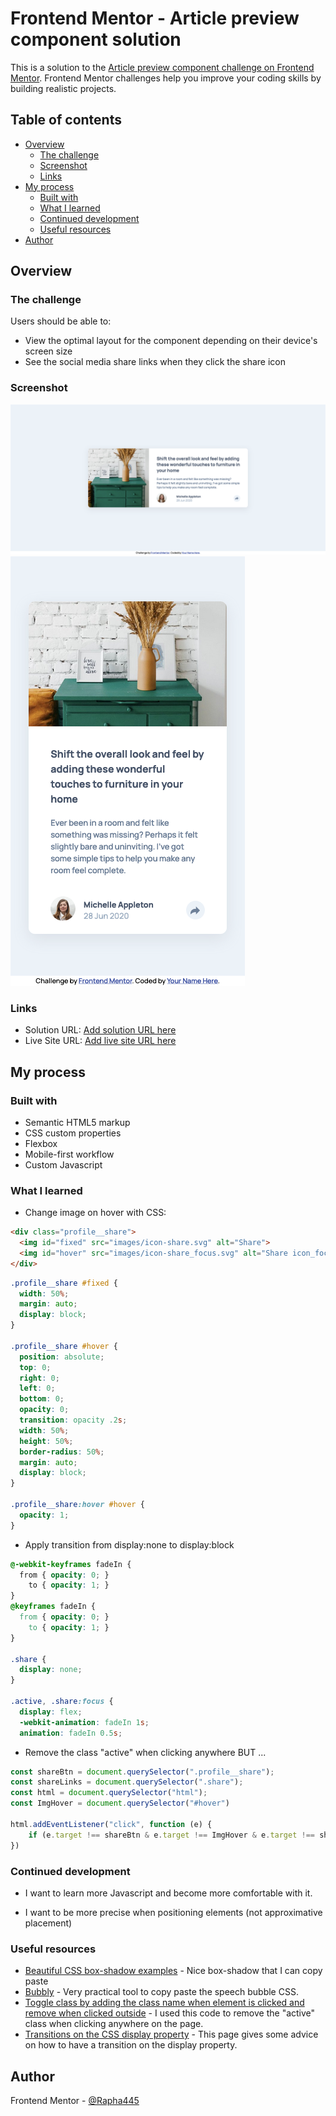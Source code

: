 # Frontend Mentor - Article preview component solution

This is a solution to the [Article preview component challenge on Frontend Mentor](https://www.frontendmentor.io/challenges/article-preview-component-dYBN_pYFT). Frontend Mentor challenges help you improve your coding skills by building realistic projects. 

## Table of contents

- [Overview](#overview)
  - [The challenge](#the-challenge)
  - [Screenshot](#screenshot)
  - [Links](#links)
- [My process](#my-process)
  - [Built with](#built-with)
  - [What I learned](#what-i-learned)
  - [Continued development](#continued-development)
  - [Useful resources](#useful-resources)
- [Author](#author)

## Overview

### The challenge

Users should be able to:

- View the optimal layout for the component depending on their device's screen size
- See the social media share links when they click the share icon

### Screenshot

![](/screenshot_desktop.png)
![](/screenshot_mobile.png)

### Links

- Solution URL: [Add solution URL here](https://your-solution-url.com)
- Live Site URL: [Add live site URL here](https://your-live-site-url.com)

## My process

### Built with

- Semantic HTML5 markup
- CSS custom properties
- Flexbox
- Mobile-first workflow
- Custom Javascript

### What I learned

- Change image on hover with CSS:

```html
<div class="profile__share">
  <img id="fixed" src="images/icon-share.svg" alt="Share">
  <img id="hover" src="images/icon-share_focus.svg" alt="Share icon_focus">
</div>
```

```css
.profile__share #fixed {
  width: 50%;
  margin: auto;
  display: block;
}

.profile__share #hover {
  position: absolute;
  top: 0;
  right: 0;
  left: 0;
  bottom: 0;
  opacity: 0;
  transition: opacity .2s;
  width: 50%;
  height: 50%;
  border-radius: 50%;
  margin: auto;
  display: block;
}

.profile__share:hover #hover {
  opacity: 1;
}
```

- Apply transition from display:none to display:block

```css
@-webkit-keyframes fadeIn {
  from { opacity: 0; }
    to { opacity: 1; }
}
@keyframes fadeIn {
  from { opacity: 0; }
    to { opacity: 1; }
}

.share {
  display: none;
}

.active, .share:focus {
  display: flex;
  -webkit-animation: fadeIn 1s;
  animation: fadeIn 0.5s;
```

- Remove the class "active" when clicking anywhere BUT ...

```js
const shareBtn = document.querySelector(".profile__share");
const shareLinks = document.querySelector(".share");
const html = document.querySelector("html");
const ImgHover = document.querySelector("#hover")

html.addEventListener("click", function (e) {
    if (e.target !== shareBtn & e.target !== ImgHover & e.target !== shareLinks) shareLinks.classList.remove("active");
})
```

### Continued development

- I want to learn more Javascript and become more comfortable with it.

- I want to be more precise when positioning elements (not approximative placement)

### Useful resources

- [Beautiful CSS box-shadow examples](https://getcssscan.com/css-box-shadow-examples) - Nice box-shadow that I can copy paste
- [Bubbly](http://projects.verou.me/bubbly/) - Very practical tool to copy paste the speech bubble CSS.
- [Toggle class by adding the class name when element is clicked and remove when clicked outside](https://www.geeksforgeeks.org/toggle-class-by-adding-the-class-name-when-element-is-clicked-and-remove-when-clicked-outside/) - I used this code to remove the "active" class when clicking anywhere on the page.
- [Transitions on the CSS display property](https://stackoverflow.com/questions/3331353/transitions-on-the-css-display-property) - This page gives some advice on how to have a transition on the display property.

## Author

Frontend Mentor - [@Rapha445](https://www.frontendmentor.io/profile/Rapha445)